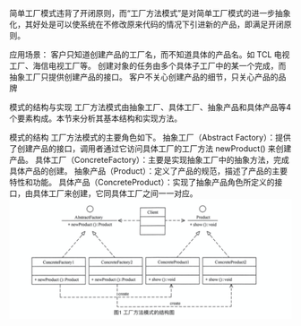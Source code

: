 简单工厂模式违背了开闭原则，而“工厂方法模式”是对简单工厂模式的进一步抽象化，其好处是可以使系统在不修改原来代码的情况下引进新的产品，即满足开闭原则。

应用场景：
客户只知道创建产品的工厂名，而不知道具体的产品名。如 TCL 电视工厂、海信电视工厂等。
创建对象的任务由多个具体子工厂中的某一个完成，而抽象工厂只提供创建产品的接口。
客户不关心创建产品的细节，只关心产品的品牌

模式的结构与实现
工厂方法模式由抽象工厂、具体工厂、抽象产品和具体产品等4个要素构成。本节来分析其基本结构和实现方法。

模式的结构
工厂方法模式的主要角色如下。
抽象工厂（Abstract Factory）：提供了创建产品的接口，调用者通过它访问具体工厂的工厂方法 newProduct() 来创建产品。
具体工厂（ConcreteFactory）：主要是实现抽象工厂中的抽象方法，完成具体产品的创建。
抽象产品（Product）：定义了产品的规范，描述了产品的主要特性和功能。
具体产品（ConcreteProduct）：实现了抽象产品角色所定义的接口，由具体工厂来创建，它同具体工厂之间一一对应。
![avatar](1611642427254_0B15B615-6D69-4E40-BCB3-A5C6B4F03A90.png)

